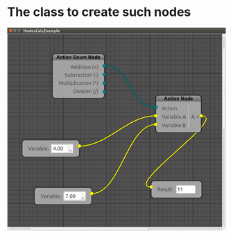 # The class to create such nodes
![nodeview2](https://github.com/touflag/NodeView/blob/main/my.png)
